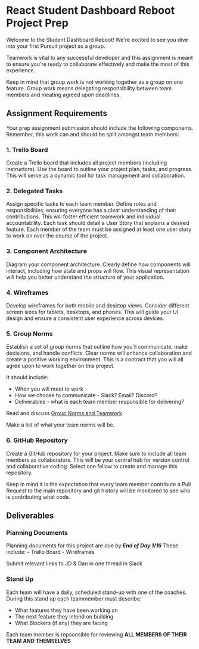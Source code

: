 # React Student Dashboard Reboot Project Prep 

Welcome to the Student Dashboard Reboot! We're excited to see you dive into your first Pursuit project as a group.
 
Teamwork is vital to any successful developer and this assignment is meant to ensure you're ready to collaborate effectively and make the most of this experience.  

Keep in mind that group work is not working together as a group on one feature.  Group work means delegating responsibility between team members and meating agreed upon deadlines.  

## Assignment Requirements

Your prep assignment submission should include the following components.  Remember, this work can and should be split amongst team members:

### 1. Trello Board
Create a Trello board that includes all project members (including instructors). Use the board to outline your project plan, tasks, and progress. This will serve as a dynamic tool for task management and collaboration.  


### 2. Delegated Tasks
Assign specific tasks to each team member. Define roles and responsibilities, ensuring everyone has a clear understanding of their contributions. This will foster efficient teamwork and individual accountability. Each task should detail a  User Story that explains a desired feature.  Each member of the team must be assigned at least one user story to work on over the course of the project.


### 3. Component Architecture
Diagram your component architecture. Clearly define how components will interact, including how state and props will flow. This visual representation will help you better understand the structure of your application.

### 4. Wireframes
Develop wireframes for both mobile and desktop views. Consider different screen sizes for tablets, desktops, and phones. This will guide your UI design and ensure a consistent user experience across devices.

### 5. Group Norms
Establish a set of group norms that outline how you'll communicate, make decisions, and handle conflicts. Clear norms will enhance collaboration and create a positive working environment.  This is a contract that you will all agree upon to work together on this project.  

It should include:
* When you will meet to work 
* How we choose to communicate - Slack? Email? Discord?
* Deliverables - what is each team member responsible for delivering?

Read and discuss [Group Norms and Teamwork](https://github.com/10-3-pursuit/unit-react/tree/main/group-norms-and-teamwork)

Make a list of what your team norms will be.

### 6. GitHub Repository
Create a GitHub repository for your project. Make sure to include all team members as collaborators. This will be your central hub for version control and collaborative coding.  Select one fellow to create and manage this repository.  

Keep in mind it is the expectation that every team member contribute a Pull Request to the main repository and git history will be monitored to see who is contributing what code.

## Deliverables

### Planning Documents
Planning documents for this project are due by ***End of Day 1/16*** 
    These include:
        - Trello Board
        - Wireframes
        
Submit relevant links to JD & Dan in one thread in Slack

### Stand Up 
Each team will have a daily, scheduled stand-up with one of the coaches.  During this stand up each teammember must describe:
* What features they have been working on 
* The next feature they intend on building
* What Blockers (if any) they are facing


Each team member is repsonsible for reviewing **ALL MEMBERS OF THEIR TEAM AND THEMSELVES** 



